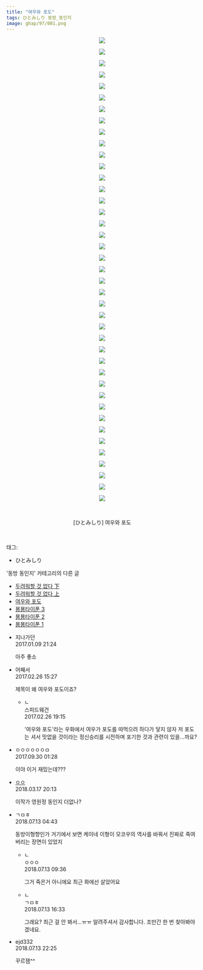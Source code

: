 ```yaml
---
title: "여우와 포도"
tags: ひとみしり 동방_동인지
image: ghap/97/001.png
---
```

<div class="article">
<p style="text-align: center; clear: none; float: none;"><img src="{{ site.nasurl }}/ghap/97/001.png"/></p>
<p style="text-align: center; clear: none; float: none;"><img src="{{ site.nasurl }}/ghap/97/002.png"/></p>
<p style="text-align: center; clear: none; float: none;"><img src="{{ site.nasurl }}/ghap/97/003.png"/></p>
<p style="text-align: center; clear: none; float: none;"><img src="{{ site.nasurl }}/ghap/97/004.png"/></p>
<p style="text-align: center; clear: none; float: none;"><img src="{{ site.nasurl }}/ghap/97/005.png"/></p>
<p style="text-align: center; clear: none; float: none;"><img src="{{ site.nasurl }}/ghap/97/006.png"/></p>
<p style="text-align: center; clear: none; float: none;"><img src="{{ site.nasurl }}/ghap/97/007.png"/></p>
<p style="text-align: center; clear: none; float: none;"><img src="{{ site.nasurl }}/ghap/97/008.png"/></p>
<p style="text-align: center; clear: none; float: none;"><img src="{{ site.nasurl }}/ghap/97/009.png"/></p>
<p style="text-align: center; clear: none; float: none;"><img src="{{ site.nasurl }}/ghap/97/010.png"/></p>
<p style="text-align: center; clear: none; float: none;"><img src="{{ site.nasurl }}/ghap/97/011.png"/></p>
<p style="text-align: center; clear: none; float: none;"><img src="{{ site.nasurl }}/ghap/97/012.png"/></p>
<p style="text-align: center; clear: none; float: none;"><img src="{{ site.nasurl }}/ghap/97/013.png"/></p>
<p style="text-align: center; clear: none; float: none;"><img src="{{ site.nasurl }}/ghap/97/014.png"/></p>
<p style="text-align: center; clear: none; float: none;"><img src="{{ site.nasurl }}/ghap/97/015.png"/></p>
<p style="text-align: center; clear: none; float: none;"><img src="{{ site.nasurl }}/ghap/97/016.png"/></p>
<p style="text-align: center; clear: none; float: none;"><img src="{{ site.nasurl }}/ghap/97/017.png"/></p>
<p style="text-align: center; clear: none; float: none;"><img src="{{ site.nasurl }}/ghap/97/018.png"/></p>
<p style="text-align: center; clear: none; float: none;"><img src="{{ site.nasurl }}/ghap/97/019.png"/></p>
<p style="text-align: center; clear: none; float: none;"><img src="{{ site.nasurl }}/ghap/97/020.png"/></p>
<p style="text-align: center; clear: none; float: none;"><img src="{{ site.nasurl }}/ghap/97/021.png"/></p>
<p style="text-align: center; clear: none; float: none;"><img src="{{ site.nasurl }}/ghap/97/022.png"/></p>
<p style="text-align: center; clear: none; float: none;"><img src="{{ site.nasurl }}/ghap/97/023.png"/></p>
<p style="text-align: center; clear: none; float: none;"><img src="{{ site.nasurl }}/ghap/97/024.png"/></p>
<p style="text-align: center; clear: none; float: none;"><img src="{{ site.nasurl }}/ghap/97/025.png"/></p>
<p style="text-align: center; clear: none; float: none;"><img src="{{ site.nasurl }}/ghap/97/026.png"/></p>
<p style="text-align: center; clear: none; float: none;"><img src="{{ site.nasurl }}/ghap/97/027.png"/></p>
<p style="text-align: center; clear: none; float: none;"><img src="{{ site.nasurl }}/ghap/97/028.png"/></p>
<p style="text-align: center; clear: none; float: none;"><img src="{{ site.nasurl }}/ghap/97/029.png"/></p>
<p style="text-align: center; clear: none; float: none;"><img src="{{ site.nasurl }}/ghap/97/030.png"/></p>
<p style="text-align: center; clear: none; float: none;"><img src="{{ site.nasurl }}/ghap/97/031.png"/></p>
<p style="text-align: center; clear: none; float: none;"><img src="{{ site.nasurl }}/ghap/97/032.png"/></p>
<p style="text-align: center; clear: none; float: none;"><img src="{{ site.nasurl }}/ghap/97/033.png"/></p>
<p style="text-align: center; clear: none; float: none;"><img src="{{ site.nasurl }}/ghap/97/034.png"/></p>
<p style="text-align: center; clear: none; float: none;"><img src="{{ site.nasurl }}/ghap/97/035.png"/></p>
<p style="text-align: center; clear: none; float: none;"><img src="{{ site.nasurl }}/ghap/97/036.png"/></p>
<p style="text-align: center; clear: none; float: none;"><img src="{{ site.nasurl }}/ghap/97/037.png"/></p>
<p style="text-align: center; clear: none; float: none;"><img src="{{ site.nasurl }}/ghap/97/038.png"/></p>
<p style="text-align: center; clear: none; float: none;"><img src="{{ site.nasurl }}/ghap/97/039.png"/></p>
<p style="text-align: center; clear: none; float: none;"><img src="{{ site.nasurl }}/ghap/97/040.png"/></p>
<p style="text-align: center; clear: none; float: none;"><img src="{{ site.nasurl }}/ghap/97/041.png"/></p>
<p style="text-align: center; clear: none; float: none;"><br/></p>
<p style="text-align: center; clear: none; float: none;">[ひとみしり] 여우와 포도</p>
<p><br/></p>
</div><div class="tagTrail">
<p>태그: </p>
<ul>
<li>ひとみしり</li>
</ul>
</div><div class="another">
<p>'동방 동인지' 카테고리의 다른 글</p>
<ul>
<li><a href="/2016-06-16-ghap_99">두려워할 것 없다 下</a></li>
<li><a href="/2016-06-16-ghap_98">두려워할 것 없다 上</a></li>
<li><a href="/2016-06-16-ghap_97">여우와 포도</a></li>
<li><a href="/2016-06-16-ghap_96">묭묭타이푼 3</a></li>
<li><a href="/2016-06-16-ghap_95">묭묭타이푼 2</a></li>
<li><a href="/2016-06-16-ghap_94">묭묭타이푼 1</a></li>
</ul>
</div><div class="cb_module cb_fluid">
<div class="cb_wrt cb_profile">
<div class="comment">
<ul>
<li class="cb_thumb_off" id="comment14887437">
<div class="cb_comment_area">
<div class="cb_info_area">
<div class="cb_section">
<span class="cb_nick_name">지나가던</span>
</div>
<div class="cb_section">
<span class="cb_date">2017.01.09 21:24 </span>
</div>
</div>
<div class="cb_dsc_comment">
<p class="cb_dsc">
											아주 좋소
										</p>
</div>
</div></li>
<li class="cb_thumb_off" id="comment14925692">
<div class="cb_comment_area">
<div class="cb_info_area">
<div class="cb_section">
<span class="cb_nick_name">어째서</span>
</div>
<div class="cb_section">
<span class="cb_date">2017.02.26 15:27 </span>
</div>
</div>
<div class="cb_dsc_comment">
<p class="cb_dsc">
											제목이 왜 여우와 포도이죠?
										</p>
</div>
<ul>
<li class="cb_thumb_off" id="comment14926076">
<span class="cb_bu_subnode">ㄴ</span>
<div class="cb_comment_area">
<div class="cb_info_area">
<div class="cb_section">
<span class="cb_nick_name">스피드웨건</span>
</div>
<div class="cb_section">
<span class="cb_date">2017.02.26 19:15 </span>
</div>
</div>
<div class="cb_dsc_comment">
<p class="cb_dsc">
																'여우와 포도'라는 우화에서 여우가 포도를 따먹으려 하다가 닿지 않자 저 포도는 셔서 맛없을 것이라는 정신승리를 시전하며 포기한 것과 관련이 있을...까요?
															</p>
</div>
</div>
</li>
</ul>
</div></li>
<li class="cb_thumb_off" id="comment15093348">
<div class="cb_comment_area">
<div class="cb_info_area">
<div class="cb_section">
<span class="cb_nick_name">ㅇㅇㅇㅇㅇㅇㅁ</span>
</div>
<div class="cb_section">
<span class="cb_date">2017.09.30 01:28 </span>
</div>
</div>
<div class="cb_dsc_comment">
<p class="cb_dsc">
											이야 이거 재밌는데???
										</p>
</div>
</div></li>
<li class="cb_thumb_off" id="comment15220866">
<div class="cb_comment_area">
<div class="cb_info_area">
<div class="cb_section">
<span class="cb_nick_name"> <a href="http://http:/gggtttt" onclick="return openLinkInNewWindow(this)">ㅇㅇ</a></span>
</div>
<div class="cb_section">
<span class="cb_date">2018.03.17 20:13 </span>
</div>
</div>
<div class="cb_dsc_comment">
<p class="cb_dsc">
											이작가 영원정 동인지 더없나?
										</p>
</div>
</div></li>
<li class="cb_thumb_off" id="comment15285175">
<div class="cb_comment_area">
<div class="cb_info_area">
<div class="cb_section">
<span class="cb_nick_name">ㄱㅁㅎ</span>
</div>
<div class="cb_section">
<span class="cb_date">2018.07.13 04:43 </span>
</div>
</div>
<div class="cb_dsc_comment">
<p class="cb_dsc">
											동방이형향인가 거기에서 보면 케이네 이형이 모코우의 역사를 바꿔서 진짜로 죽여버리는 장면이 있었지
										</p>
</div>
<ul>
<li class="cb_thumb_off" id="comment15285820">
<span class="cb_bu_subnode">ㄴ</span>
<div class="cb_comment_area">
<div class="cb_info_area">
<div class="cb_section">
<span class="cb_nick_name">ㅇㅇㅇ</span>
</div>
<div class="cb_section">
<span class="cb_date">2018.07.13 09:36 </span>
</div>
</div>
<div class="cb_dsc_comment">
<p class="cb_dsc">
																그거 죽은거 아니에요 최근 화에선 살았어요
															</p>
</div>
</div>
</li>
<li class="cb_thumb_off" id="comment15286080">
<span class="cb_bu_subnode">ㄴ</span>
<div class="cb_comment_area">
<div class="cb_info_area">
<div class="cb_section">
<span class="cb_nick_name">ㄱㅁㅎ</span>
</div>
<div class="cb_section">
<span class="cb_date">2018.07.13 16:33 </span>
</div>
</div>
<div class="cb_dsc_comment">
<p class="cb_dsc">
																그래요? 최근 걸 안 봐서...ㅠㅠ 알려주셔서 감사합니다. 조만간 한 번 찾아봐야겠네요.
															</p>
</div>
</div>
</li>
</ul>
</div></li>
<li class="cb_thumb_off" id="comment15286224">
<div class="cb_comment_area">
<div class="cb_info_area">
<div class="cb_section">
<span class="cb_nick_name">ejd332</span>
</div>
<div class="cb_section">
<span class="cb_date">2018.07.13 22:25 </span>
</div>
</div>
<div class="cb_dsc_comment">
<p class="cb_dsc">
											꾸르잼^^
										</p>
</div>
</div></li>
</ul>
</div>
</div><!-- commentList close -->
</div>
